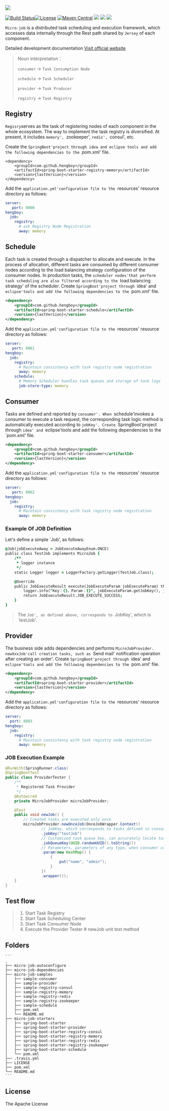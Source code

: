 ![](http://job.yuqiyu.com/svgs/logo.svg)

[![Build Status](https://travis-ci.org/hengboy/spring-boot-micro-job.svg?branch=master)](https://travis-ci.org/hengboy/spring-boot-micro-job)[![License](https://img.shields.io/badge/License-Apache%202.0-green.svg)](https://github.com/weibocom/motan/blob/master/LICENSE) [![Maven Central](https://img.shields.io/maven-central/v/com.github.hengboy/spring-boot-starter.svg?label=Maven%20Central)](https://search.maven.org/search?q=g:%22com.github.hengboy%22%20AND%20a:%22spring-boot-starter%22) ![](https://img.shields.io/badge/JDK-1.8+-green.svg) ![](https://img.shields.io/badge/SpringBoot-1.4+_1.5+_2.0+-green.svg) [![](http://job.yuqiyu.com/svgs/chinese.svg)](README_zh.md)

`Micro-job` is a distributed task scheduling and execution framework, which accesses data internally through the Rest path shared by `Jersey` of each component.

Detailed development documentation [Visit official website](http://job.yuqiyu.com/#/) 

> Noun interpretation：
>
> `consumer` -> `Task Consumption Node`
>
> `schedule` -> `Task Scheduler`
>
> `provider` -> `Task Producer`
>
> `registry` -> `Task Registry`

## Registry

` Regisry `serves as the task of registering nodes of each component in the whole ecosystem. The way to implement the task registry is diversified. At present, it includes `memory', `zookeeper', `redis', `consul', etc.

Create the `SpringBoot'project through idea and eclipse tools and add the following dependencies to the `pom.xml' file.

```
<dependency>
    <groupId>com.github.hengboy</groupId>
	<artifactId>spring-boot-starter-registry-memory</artifactId>
	<version>{lastVersion}</version>
</dependency>
```

Add the `application.yml'configuration file to the `resources' resource directory as follows:

```yaml
server:
   port: 9000
hengboy:
  job:
    registry:
      # ask Registry Node Registration
      away: memory
```



## Schedule

Each task is created through a dispatcher to allocate and execute. In the process of allocation, different tasks are consumed by different consumer nodes according to the load balancing strategy configuration of the consumer nodes.
In production tasks, the `scheduler nodes'that perform task scheduling are also filtered according to the `load balancing strategy' of the scheduler.
Create `SpringBoot'project through `idea' and `eclipse'tools and add the following dependencies to the `pom.xml' file.

```xml
<dependency>
    <groupId>com.github.hengboy</groupId>
    <artifactId>spring-boot-starter-schedule</artifactId>
    <version>{lastVersion}</version>
</dependency>
```

Add the `application.yml'configuration file to the `resources' resource directory as follows:

```yaml
server:
   port: 8081
hengboy:
  job:
    registry:
      # Maintain consistency with task registry node registration
      away: memory
    schedule:
      # Memory Scheduler handles task queues and storage of task logs
      job-store-type: memory  
```



## Consumer

Tasks are defined and reported by `consumer'. When `schedule'invokes a consumer to execute a task request, the corresponding task logic method is automatically executed according to `jobKey'.
Create `SpringBoot'project through `idea' and `eclipse'tools and add the following dependencies to the `pom.xml' file.

```xml
<dependency>
	<groupId>com.github.hengboy</groupId>
	<artifactId>spring-boot-starter-consumer</artifactId>
	<version>{lastVersion}</version>
</dependency>
```

Add the `application.yml'configuration file to the `resources' resource directory as follows:

```yaml
server:
   port: 8082
hengboy:
  job:
    registry:
      # Maintain consistency with task registry node registration
      away: memory
```

### Example Of JOB Definition

Let's define a simple `Job', as follows:

```j
@Job(jobExecuteAway = JobExecuteAwayEnum.ONCE)
public class TestJob implements MicroJob {
    /**
     * logger instance
     */
    static Logger logger = LoggerFactory.getLogger(TestJob.class);

    @Override
    public JobExecuteResult execute(JobExecuteParam jobExecuteParam) throws JobException {
        logger.info("Key：{}，Param：{}", jobExecuteParam.getJobKey(), jobExecuteParam.getJsonParam());
        return JobExecuteResult.JOB_EXECUTE_SUCCESS;
    }
}
```

> The `Job', as defined above, corresponds to `JobKey', which is `testJob'.



## Provider

The business side adds dependencies and performs `MicroJobProvider. newXxxJob'call creation tasks, such as `Send mail' notification operation after creating an order'.
Create `SpringBoot'project through `idea' and `eclipse'tools and add the following dependencies to the `pom.xml' file.

```xml
<dependency>
	<groupId>com.github.hengboy</groupId>
	<artifactId>spring-boot-starter-provider</artifactId>
	<version>{lastVersion}</version>
</dependency>
```

Add the `application.yml'configuration file to the `resources' resource directory as follows:

```yaml
server:
  port: 8083
hengboy:
  job:
    registry:
      # Maintain consistency with task registry node registration
      away: memory
```

### JOB Execution Example

```java
@RunWith(SpringRunner.class)
@SpringBootTest
public class ProviderTester {
    /**
     * Registered Task Provider
     */
    @Autowired
    private MicroJobProvider microJobProvider;

    @Test
    public void newJob() {
        // Created tasks are executed only once
        microJobProvider.newOnceJob(OnceJobWrapper.Context()
                // JobKey, which corresponds to tasks defined in consumer, defaults to lowercase class names
                .jobKey("testJob")
                // Customized task queue key, can accurately locate tasks and operate pause, delete and other operations
                .jobQueueKey(UUID.randomUUID().toString())
                // Parameters, parameters of any type, when consumer consumes, are converted to JSON strings
                .param(new HashMap() {
                    {
                        put("name", "admin");
                    }
                })
                .wrapper());
    }
}
```



## Test flow

> 1. Start Task Registry
> 2. Start Task Scheduling Center
> 3. Start Task Consumer Node
> 4. Execute the Provider Tester # newJob unit test method

## Folders

```
​```
.
├── micro-job-autoconfigure
├── micro-job-dependencies
├── micro-job-samples
│   ├── sample-consumer
│   ├── sample-provider
│   ├── sample-registry-consul
│   ├── sample-registry-memory
│   ├── sample-registry-redis
│   ├── sample-registry-zookeeper
│   ├── sample-schedule
│   ├── pom.xml
│   └── README.md
├── micro-job-starters
│   ├── spring-boot-starter
│   ├── spring-boot-starter-provider
│   ├── spring-boot-starter-registry-consul
│   ├── spring-boot-starter-registry-memory
│   ├── spring-boot-starter-registry-redis
│   ├── spring-boot-starter-registry-zookeeper
│   ├── spring-boot-starter-schedule
│   └── pom.xml
├── .travis.yml
├── LICENSE
├── pom.xml
└── README.md
​```
```

## License

The Apache License
